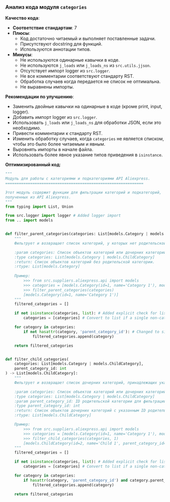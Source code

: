 ### Анализ кода модуля `categories`

**Качество кода**:
- **Соответствие стандартам**: 7
- **Плюсы**:
    - Код достаточно читаемый и выполняет поставленные задачи.
    - Присутствуют docstring для функций.
    - Используются аннотации типов.
- **Минусы**:
    - Не используются одинарные кавычки в коде.
    - Не используются `j_loads` или `j_loads_ns` из `src.utils.jjson`.
    - Отсутствует импорт logger из `src.logger`.
    - Не все комментарии соответствуют стандарту RST.
    - Обработка случаев когда передается не список не оптимальна.
    - Не выравнены импорты.

**Рекомендации по улучшению**:
   - Заменить двойные кавычки на одинарные в коде (кроме print, input, logger).
   - Добавить импорт logger из `src.logger`.
   - Использовать `j_loads` или `j_loads_ns` для обработки JSON, если это необходимо.
   - Привести комментарии к стандарту RST.
   - Изменить обработку случаев, когда `categories` не является списком, чтобы это было более читаемым и явным.
   - Выровнять импорты в начале файла.
   - Использовать более явное указание типов приведения в `isinstance`.

**Оптимизированный код**:

```python
"""
Модуль для работы с категориями и подкатегориями API Aliexpress.
=============================================================

Этот модуль содержит функции для фильтрации категорий и подкатегорий,
полученных из API Aliexpress.
"""
from typing import List, Union

from src.logger import logger # Added logger import
from .. import models


def filter_parent_categories(categories: List[models.Category | models.ChildCategory]) -> List[models.Category]:
    """
    Фильтрует и возвращает список категорий, у которых нет родительской категории.

    :param categories: Список объектов категорий или дочерних категорий.
    :type categories: List[models.Category | models.ChildCategory]
    :return: Список объектов категорий без родительской категории.
    :rtype: List[models.Category]
    
    Пример:
        >>> from src.suppliers.aliexpress.api import models
        >>> categories = [models.Category(id=1, name='Category 1'), models.ChildCategory(id=2, name='Child 1', parent_category_id=1)]
        >>> filter_parent_categories(categories)
        [models.Category(id=1, name='Category 1')]
    """
    filtered_categories = []

    if not isinstance(categories, list): # Added explicit check for list
        categories = [categories] # Convert to list if a single non-category value is passed.

    for category in categories:
        if not hasattr(category, 'parent_category_id'): # Changed to single quotes
            filtered_categories.append(category)

    return filtered_categories


def filter_child_categories(
    categories: List[models.Category | models.ChildCategory],
    parent_category_id: int
) -> List[models.ChildCategory]:
    """
    Фильтрует и возвращает список дочерних категорий, принадлежащих указанной родительской категории.

    :param categories: Список объектов категорий или дочерних категорий.
    :type categories: List[models.Category | models.ChildCategory]
    :param parent_category_id: ID родительской категории для фильтрации дочерних категорий.
    :type parent_category_id: int
    :return: Список объектов дочерних категорий с указанным ID родительской категории.
    :rtype: List[models.ChildCategory]

    Пример:
        >>> from src.suppliers.aliexpress.api import models
        >>> categories = [models.Category(id=1, name='Category 1'), models.ChildCategory(id=2, name='Child 1', parent_category_id=1), models.ChildCategory(id=3, name='Child 2', parent_category_id=2)]
        >>> filter_child_categories(categories, 1)
        [models.ChildCategory(id=2, name='Child 1', parent_category_id=1)]
    """
    filtered_categories = []

    if not isinstance(categories, list): # Added explicit check for list
        categories = [categories] # Convert to list if a single non-category value is passed.

    for category in categories:
        if hasattr(category, 'parent_category_id') and category.parent_category_id == parent_category_id: # Changed to single quotes
            filtered_categories.append(category)

    return filtered_categories